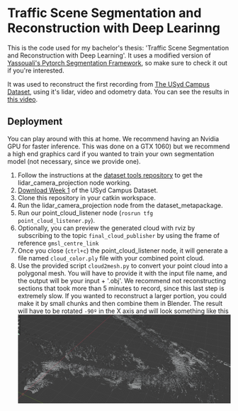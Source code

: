 # Traffic Scene Segmentation and Reconstruction with Deep Learinng

This is the code used for my bachelor's thesis: 'Traffic Scene Segmentation and Reconstruction with Deep Learning'. It uses a modified version of [Yassouali's Pytorch Segmentation Framework](https://github.com/yassouali/pytorch-segmentation), so make sure to check it out if you're interested.

It was used to reconstruct the first recording from [The USyd Campus Dataset](http://its.acfr.usyd.edu.au/datasets/usyd-campus-dataset/), using it's lidar, video and odometry data. You can see the results in [this video](https://youtu.be/icPDHRHQwDM).

## Deployment
You can play around with this at home. We recommend having an Nvidia GPU for faster inference. This was done on a GTX 1060) but we recommend a high end graphics card if you wanted to train your own segmentation model (not necessary, since we provide one).

1. Follow the instructions at the [dataset tools repository](https://gitlab.acfr.usyd.edu.au/its/dataset_metapackage) to get the lidar_camera_projection node working.
2. [ Download Week 1](https://ieee-dataport.org/open-access/usyd-campus-dataset#) of the USyd Campus Dataset.
3. Clone this repository in your catkin workspace.
4. Run the lidar_camera_projection node from the dataset_metapackage.
5. Run our point_cloud_listener node (```rosrun tfg point_cloud_listener.py```).
6. Optionally, you can preview the generated cloud with rviz by subscribing to the topic ```final_cloud_publisher``` by using the frame of reference ```gmsl_centre_link```
7. Once you close (```ctrl+c```) the point_cloud_listener node, it will generate a file named ```cloud_color.ply``` file with your combined point cloud.
8. Use the provided script ```cloud2mesh.py``` to convert your point cloud into a polygonal mesh. You will have to provide it with the input file name, and the output will be your input + '.obj'. We recommend not reconstructing sections that took more than 5 minutes to record, since this last step is extremely slow. If you wanted to reconstruct a larger portion, you could make it by small chunks and then combine them in Blender. The result will have to be rotated ```-90º``` in the X axis and will look something like this
![combined mesh](images/combined_mesh.png)
